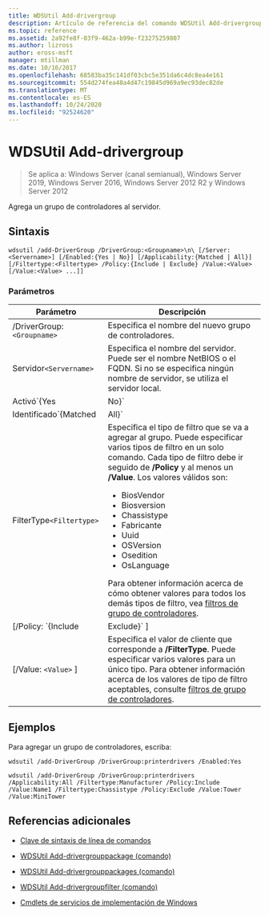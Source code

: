 ```yaml
---
title: WDSUtil Add-drivergroup
description: Artículo de referencia del comando WDSUtil Add-drivergroup, que agrega un grupo de controladores al servidor.
ms.topic: reference
ms.assetid: 2a92fe8f-03f9-462a-b99e-f23275259807
ms.author: lizross
author: eross-msft
manager: mtillman
ms.date: 10/16/2017
ms.openlocfilehash: 68583ba35c141df03cbc5e351da6c4dc8ea4e161
ms.sourcegitcommit: 554d274fea48a4d47c19845d969a9ec93dec82de
ms.translationtype: MT
ms.contentlocale: es-ES
ms.lasthandoff: 10/24/2020
ms.locfileid: "92524620"
---
```

# <a name="wdsutil-add-drivergroup"></a>WDSUtil Add-drivergroup

> Se aplica a: Windows Server (canal semianual), Windows Server 2019, Windows Server 2016, Windows Server 2012 R2 y Windows Server 2012

Agrega un grupo de controladores al servidor.

## <a name="syntax"></a>Sintaxis

```
wdsutil /add-DriverGroup /DriverGroup:<Groupname>\n\ [/Server:<Servername>] [/Enabled:{Yes | No}] [/Applicability:{Matched | All}] [/Filtertype:<Filtertype> /Policy:{Include | Exclude} /Value:<Value> [/Value:<Value> ...]]
```

### <a name="parameters"></a>Parámetros

| Parámetro | Descripción |
|--|--|
| /DriverGroup:`<Groupname>` | Especifica el nombre del nuevo grupo de controladores. |
| Servidor`<Servername>` | Especifica el nombre del servidor. Puede ser el nombre NetBIOS o el FQDN. Si no se especifica ningún nombre de servidor, se utiliza el servidor local. |
| Activó`{Yes|No}` | Habilita o deshabilita el paquete. |
| Identificado`{Matched|All}` | Especifica los paquetes que se van a instalar si se cumplen los criterios de filtro. **Matched** significa instalar solo los paquetes de controladores que coinciden con el hardware del cliente. **Todo** significa instalar todos los paquetes en los clientes, independientemente de su hardware. |
| FilterType`<Filtertype>` | Especifica el tipo de filtro que se va a agregar al grupo. Puede especificar varios tipos de filtro en un solo comando. Cada tipo de filtro debe ir seguido de **/Policy** y al menos un **/Value**. Los valores válidos son:<ul><li>BiosVendor</li><li>Biosversion</li><li>Chassistype</li><li>Fabricante</li><li>Uuid</li><li>OSVersion</li><li>Osedition</li><li>OsLanguage</li></ul> Para obtener información acerca de cómo obtener valores para todos los demás tipos de filtro, vea [filtros de grupo de controladores](https://docs.microsoft.com/previous-versions/windows/it-pro/windows-server-2008-R2-and-2008/dd759191(v=ws.11)). |
| [/Policy: `{Include|Exclude}` ] | Especifica la Directiva que se va a establecer en el filtro. Si **/Policy** se establece en **include**, los equipos cliente que coincidan con el filtro podrán instalar los controladores en este grupo. Si **/Policy** está establecido en **excluir**, los equipos cliente que coincidan con el filtro no podrán instalar los controladores de este grupo. |
| [/Value: `<Value>` ] | Especifica el valor de cliente que corresponde a **/FilterType**. Puede especificar varios valores para un único tipo. Para obtener información acerca de los valores de tipo de filtro aceptables, consulte [filtros de grupo de controladores](https://docs.microsoft.com/previous-versions/windows/it-pro/windows-server-2008-R2-and-2008/dd759191(v=ws.11)). |

## <a name="examples"></a>Ejemplos

Para agregar un grupo de controladores, escriba:

```
wdsutil /add-DriverGroup /DriverGroup:printerdrivers /Enabled:Yes
```

```
wdsutil /add-DriverGroup /DriverGroup:printerdrivers /Applicability:All /Filtertype:Manufacturer /Policy:Include /Value:Name1 /Filtertype:Chassistype /Policy:Exclude /Value:Tower /Value:MiniTower
```

## <a name="additional-references"></a>Referencias adicionales

- [Clave de sintaxis de línea de comandos](command-line-syntax-key.md)

- [WDSUtil Add-drivergrouppackage (comando)](wdsutil-add-drivergrouppackage.md)

- [WDSUtil Add-drivergrouppackages (comando)](wdsutil-add-drivergrouppackages.md)

- [WDSUtil Add-drivergroupfilter (comando)](wdsutil-add-drivergroupfilter.md)

- [Cmdlets de servicios de implementación de Windows](/powershell/module/wds)
